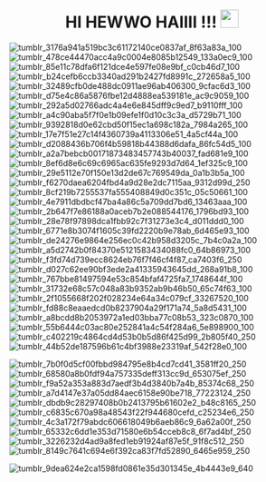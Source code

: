<h1 align="center">HI HEWWO HAIIII !!!</a> 
<img src="![tumblr_d6ad1c561d0ce11c726479562b1f0f08_c2c5b608_75](https://github.com/user-attachments/assets/d1dc1bd7-274a-4f42-bf66-c042fc9e8cbc)
" height="32"/></h1>

![tumblr_3176a941a519bc3c61172140ce0837af_8f63a83a_100](https://github.com/user-attachments/assets/6dd14512-6cd0-47af-80a2-0d5be2835c79)![tumblr_478ce44470acc4a9c0004e8085b12549_133a0ec9_100](https://github.com/user-attachments/assets/bc92be6c-4665-4b3f-800a-3c6166501385)![tumblr_85e11c78dfa6f121dce4e597fe08e9bf_c0cb46d7_100](https://github.com/user-attachments/assets/5c1ded08-8a77-4d31-a74d-6e860fe4056e)![tumblr_b24cefb6ccb3340ad291b2427fd8991c_272658a5_100](https://github.com/user-attachments/assets/df8de752-225a-4c2e-b968-3d21a992852c)![tumblr_32489cfb0de488dc0911ae96ab406300_9cfac6d3_100](https://github.com/user-attachments/assets/bb3580a9-d23c-4cd5-92a3-b28c41385f0f)![tumblr_d75e4c86a5876fbe12d4888ea539181e_ac9c9059_100](https://github.com/user-attachments/assets/807e1df0-8222-4e2c-942d-c82f8c728b73)![tumblr_292a5d02766adc4a4e6e845dff9c9ed7_b9110fff_100](https://github.com/user-attachments/assets/6eb908df-55af-4708-8f91-aba6ef330da6)![tumblr_a4c90aba5f7f0e1b09efe1f0d10c3c3a_d5729b71_100](https://github.com/user-attachments/assets/14e26db5-accc-4cd7-ad7a-a188b913ba03)![tumblr_9392818d0e62cbd50f15ec1a698c182a_7984a265_100](https://github.com/user-attachments/assets/b968ccc8-43a8-46f0-8efc-ae784a8ad926)![tumblr_17e7f51e27c14f4360739a4113306e51_4a5cf44a_100](https://github.com/user-attachments/assets/93c7eeb1-bf81-481a-b750-76e2f63d4c74)![tumblr_d2088436b706f4b59818b44388d6dafa_86fc54d5_100](https://github.com/user-attachments/assets/d5d8e56f-1d02-4a1f-a85c-f959f4277dc2)![tumblr_a2a7bebcb00171873483457743b40037_fad681e9_100](https://github.com/user-attachments/assets/9d21e21c-94b0-4787-a338-cca670c3b54c)![tumblr_8ef6d8e6c69c6965ac635fe9293d7d64_1ef325c9_100](https://github.com/user-attachments/assets/a1f55816-5c6e-4abd-b7a3-18faf8bd640e)![tumblr_29e5112e70f150e13d2de67c769549da_0a1b3b5a_100](https://github.com/user-attachments/assets/0dd6d30d-308b-42c1-af7e-e413ac4c16e9)![tumblr_f6270daea6204fbd4a9d28e2dc7115aa_9312d99d_250](https://github.com/user-attachments/assets/1e81fae8-7f4f-48c6-80fc-5929e6afb89c)![tumblr_8cf219b7255537fa555408849d0c351c_05c50661_100](https://github.com/user-attachments/assets/ab6c41fb-1c42-4812-b1f7-770423a644e9)![tumblr_4e7911dbdbcf47ba4a86c5a709dd7bd6_13463aaa_100](https://github.com/user-attachments/assets/50fe0d37-91c1-4b33-a6e9-0f44350bd989)![tumblr_2b647f7e86188a0aceb7b2e088544176_1796bd93_100](https://github.com/user-attachments/assets/f31e1f14-cf3f-473a-b6f4-5b28732e6c3c)![tumblr_28e78f97898dca1fbb92c7f31273e3c4_d011ddd0_100](https://github.com/user-attachments/assets/b6fea52a-c459-490f-a81d-5ae1bebfad90)![tumblr_6771e8b3074f1605c39fd2220b9e78ab_6d465e93_100](https://github.com/user-attachments/assets/5124d740-6939-4d07-87b0-aac41f7b4cbc)![tumblr_de24276e9864e256ec0c42b958d3205c_7b4c0a2a_100](https://github.com/user-attachments/assets/5c3edff5-5cb9-4dc5-bd9d-acb1356678d2)![tumblr_a5d2742b0f84370e5121583434088fc0_64b86973_100](https://github.com/user-attachments/assets/67508640-b26f-47e1-9d82-f2f93627aad8)![tumblr_f3fd74d739ecc8624eb76f7f46cf4f87_ca7403f6_250](https://github.com/user-attachments/assets/dd323c02-9757-447d-9e80-c684f2ea5e10)![tumblr_d027c62ee90bf3ede2a41335943645dd_268a91b8_100](https://github.com/user-attachments/assets/9a777d0e-29ec-4cae-b23f-dc59fd921780)![tumblr_767bbe81497594e53c854bfaf4725fa7_1748644f_100](https://github.com/user-attachments/assets/dfe0e9e2-0301-461e-88e2-a3d5a787959a)![tumblr_31732e68c57c048a83b9352ab9b46b50_65c74f63_100](https://github.com/user-attachments/assets/df9fa241-b993-4f2f-8b15-25873708ec68)![tumblr_2f1055668f202f028234e64a34c079cf_33267520_100](https://github.com/user-attachments/assets/8f6503aa-73a8-4000-9b28-e6a64e218910)![tumblr_fd88c8eaaedcd0b8237904a29f171a74_5a8d5431_100](https://github.com/user-attachments/assets/6047bf48-a823-4ca9-82e0-88602db035c0)![tumblr_a8bcdd8b2053972a1ed03bba77c08b53_323c0870_100](https://github.com/user-attachments/assets/76a20645-b7b6-4565-8745-787faff2e008)![tumblr_55b6444c03ac80e252841a4c54f284a6_5e898900_100](https://github.com/user-attachments/assets/5395c4e6-99ef-443a-ae89-250bba264ce6)![tumblr_c402219c4864cd4d53b0b5d86f425d99_2b805f40_250](https://github.com/user-attachments/assets/71d7cb96-3f79-4da8-8ade-e0dad39a3155)![tumblr_44b52de187596b61c4bf3988e23319af_542f28e0_100](https://github.com/user-attachments/assets/a55b672e-fb72-4267-95a5-7bd50d2e158a)

![tumblr_7b0f0d5cf00fbbd984795e8b4cd7cd41_3581ff20_250](https://github.com/user-attachments/assets/eafd76ef-9cf2-43fc-8241-f90a2005fbb4)![tumblr_68580a8b0fdf94a757335deff313cc9d_653075ef_250](https://github.com/user-attachments/assets/5d76a994-ee9e-469f-aea4-3da8a9aa39e5)![tumblr_f9a52a353a883d7aedf3b4d3840b7a4b_85374c68_250](https://github.com/user-attachments/assets/13731693-29e1-4e24-a40f-b777e33df579)![tumblr_a7d4147e37a05dd84aec6158e90be718_77223124_250](https://github.com/user-attachments/assets/e351152a-543d-4c83-8041-8607d9550722)![tumblr_dbdb9c28297408b0b2413795b61602e2_b48c8165_250](https://github.com/user-attachments/assets/d1e409a1-c906-4bd5-95a9-967c0bae92ea)![tumblr_c6835c670a98a48543f22f944680cefd_c25234e6_250](https://github.com/user-attachments/assets/050ffd2f-f682-4c45-89ef-98fefc0fa911)![tumblr_4c3a172f79abdc606618049b6aeb86c9_6a62a00f_250](https://github.com/user-attachments/assets/f6147fef-a79f-4219-a2ae-ff0df7cb3d0e)![tumblr_65332c6dd1e353d71580e6b54cceb8c8_6f7ad4bf_250](https://github.com/user-attachments/assets/b07b60ee-596d-40fc-9dca-b1e884b9dfdd)![tumblr_3226232d4ad9a8fed1eb91924af87e5f_91f8c512_250](https://github.com/user-attachments/assets/bf041441-7ee6-456f-b54e-b9e90f208625)![tumblr_8149c7641c694e6f392ca83f7fd52890_6465e959_250](https://github.com/user-attachments/assets/1ad9dccb-2da9-4d0e-9ab2-e40b00c3d938)

![tumblr_9dea624e2ca1598fd0861e35d301345e_4b4443e9_640](https://github.com/user-attachments/assets/f804698c-8e56-408a-8f92-709b1b03d077)






